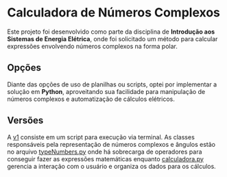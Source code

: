 # Calculadora de Números Complexos

Este projeto foi desenvolvido como parte da disciplina de **Introdução aos Sistemas de Energia Elétrica**, onde foi solicitado um método para calcular expressões envolvendo números complexos na forma polar.

## Opções
Diante das opções de uso de planilhas ou scripts, optei por implementar a solução em **Python**, aproveitando sua facilidade para manipulação de números complexos e automatização de cálculos elétricos.

## Versões
A [v1](app/v1) consiste em um script para execução via terminal. As classes responsáveis pela representação de números complexos e ângulos estão no arquivo [typeNumbers.py](app/v1/typeNumbers.py) onde há sobrecarga de operadores para conseguir fazer as expressões matemáticas enquanto [calculadora.py](app/v1/calculadora.py) gerencia a interação com o usuário e organiza os dados para os cálculos.